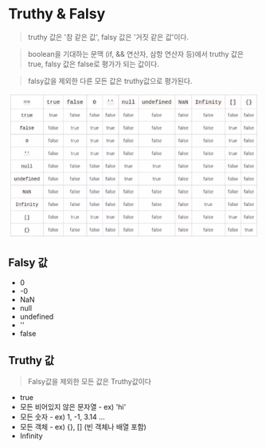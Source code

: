 # Truthy & Falsy

> truthy 값은 '참 같은 값', falsy 값은 '거짓 같은 값'이다.

> boolean을 기대하는 문맥 (if, && 연산자, 삼항 연산자 등)에서 truthy 값은 true, falsy 값은 false로 평가가 되는 값이다.

> falsy값을 제외한 다른 모든 값은 truthy값으로 평가된다.

![truthy](images/truthy1.webp)

## Falsy 값

- 0
- -0
- NaN
- null
- undefined
- ''
- false

## Truthy 값

> Falsy값을 제외한 모든 값은 Truthy값이다

- true
- 모든 비어있지 않은 문자열 - ex) 'hi'
- 모든 숫자 - ex) 1, -1, 3.14 ...
- 모든 객체 - ex) {}, [] (빈 객체나 배열 포함)
- Infinity 


